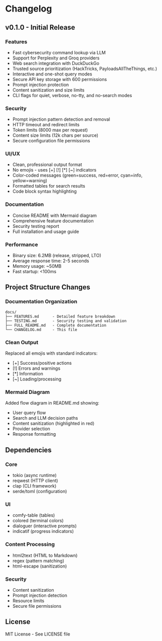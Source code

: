 # Changelog

## v0.1.0 - Initial Release

### Features
- Fast cybersecurity command lookup via LLM
- Support for Perplexity and Groq providers
- Web search integration with DuckDuckGo
- Trusted source prioritization (HackTricks, PayloadsAllTheThings, etc.)
- Interactive and one-shot query modes
- Secure API key storage with 600 permissions
- Prompt injection protection
- Content sanitization and size limits
- CLI flags for quiet, verbose, no-tty, and no-search modes

### Security
- Prompt injection pattern detection and removal
- HTTP timeout and redirect limits
- Token limits (8000 max per request)
- Content size limits (12k chars per source)
- Secure configuration file permissions

### UI/UX
- Clean, professional output format
- No emojis - uses [+] [!] [*] [~] indicators
- Color-coded messages (green=success, red=error, cyan=info, yellow=warning)
- Formatted tables for search results
- Code block syntax highlighting

### Documentation
- Concise README with Mermaid diagram
- Comprehensive feature documentation
- Security testing report
- Full installation and usage guide

### Performance
- Binary size: 6.2MB (release, stripped, LTO)
- Average response time: 2-5 seconds
- Memory usage: ~50MB
- Fast startup: <100ms

## Project Structure Changes

### Documentation Organization
```
docs/
├── FEATURES.md      - Detailed feature breakdown
├── TESTING.md       - Security testing and validation
├── FULL_README.md   - Complete documentation
└── CHANGELOG.md     - This file
```

### Clean Output
Replaced all emojis with standard indicators:
- [+] Success/positive actions
- [!] Errors and warnings
- [*] Information
- [~] Loading/processing

### Mermaid Diagram
Added flow diagram in README.md showing:
- User query flow
- Search and LLM decision paths
- Content sanitization (highlighted in red)
- Provider selection
- Response formatting

## Dependencies

### Core
- tokio (async runtime)
- reqwest (HTTP client)
- clap (CLI framework)
- serde/toml (configuration)

### UI
- comfy-table (tables)
- colored (terminal colors)
- dialoguer (interactive prompts)
- indicatif (progress indicators)

### Content Processing
- html2text (HTML to Markdown)
- regex (pattern matching)
- html-escape (sanitization)

### Security
- Content sanitization
- Prompt injection detection
- Resource limits
- Secure file permissions

## License

MIT License - See LICENSE file
